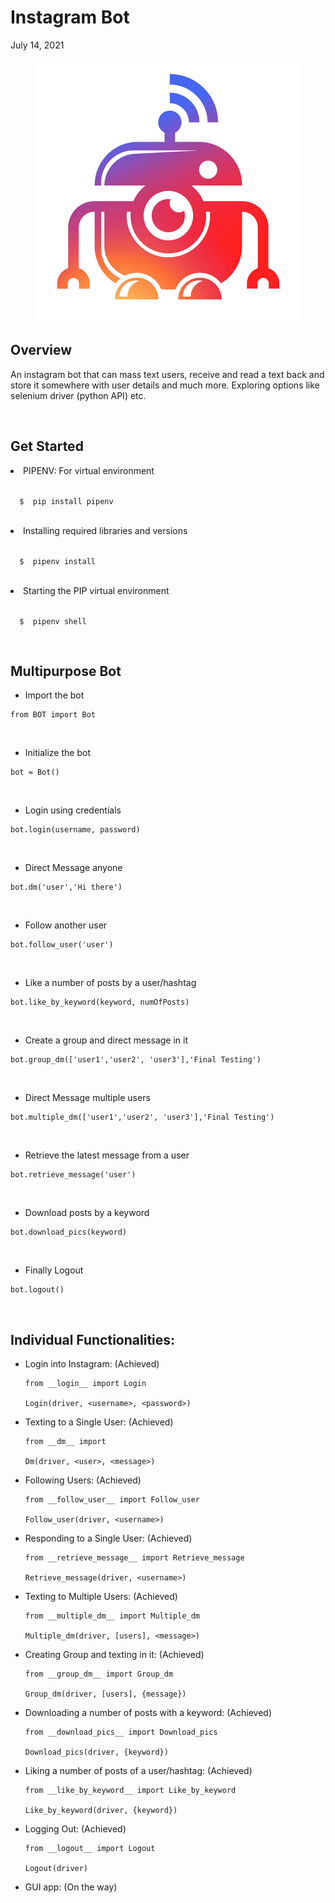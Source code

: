 # Instagram Bot
July 14, 2021

<p align="center">
  <img src="InstagramBot.jpg" />
</p>

## Overview
An instagram bot that can mass text users, receive and read a text back and store it somewhere with user details and much more. Exploring options like selenium driver (python API) etc.

<br>

## Get Started
<li> PIPENV: For virtual environment </li>
<p><code>
  $  pip install pipenv
</code></p>
<br>
<li> Installing required libraries and versions </li>
<p><code>
  $  pipenv install
</code></p>
<br>
<li> Starting the PIP virtual environment </li>
<p><code>
  $  pipenv shell
</code></p>
<br>

## Multipurpose Bot

* Import the bot
```
from BOT import Bot
```

<br>

* Initialize the bot
```
bot = Bot()
```

<br>

* Login using credentials 
```
bot.login(username, password)
```

<br>

* Direct Message anyone
```
bot.dm('user','Hi there')
```

<br>

* Follow another user
```
bot.follow_user('user')
```

<br>

* Like a number of posts by a user/hashtag
```
bot.like_by_keyword(keyword, numOfPosts)
```

<br>

* Create a group and direct message in it
```
bot.group_dm(['user1','user2', 'user3'],'Final Testing')
```

<br>

* Direct Message multiple users
```
bot.multiple_dm(['user1','user2', 'user3'],'Final Testing')
```

<br>

* Retrieve the latest message from a user
```
bot.retrieve_message('user')
```

<br>

* Download posts by a keyword
```
bot.download_pics(keyword)
```

<br>

* Finally Logout
```
bot.logout()
```

<br>

## Individual Functionalities:
<ul>
  <li> Login into Instagram: (Achieved)
    
```
from __login__ import Login

Login(driver, <username>, <password>)
```


  </li>
  <li> Texting to a Single User: (Achieved) 

```
from __dm__ import 

Dm(driver, <user>, <message>)
```

  </li>
  <li> Following Users: (Achieved) 

```
from __follow_user__ import Follow_user

Follow_user(driver, <username>)
```  
  </li>
  <li> Responding to a Single User: (Achieved) 

```
from __retrieve_message__ import Retrieve_message 

Retrieve_message(driver, <username>)
```  
  </li>
  <li> Texting to Multiple Users: (Achieved)

```
from __multiple_dm__ import Multiple_dm

Multiple_dm(driver, [users], <message>)
```  
  </li>
  <li> Creating Group and texting in it: (Achieved)

```
from __group_dm__ import Group_dm 

Group_dm(driver, [users], {message})
```  
  </li>
  <li> Downloading a number of posts with a keyword: (Achieved)

```
from __download_pics__ import Download_pics

Download_pics(driver, {keyword})
```
  </li>
  <li> Liking a number of posts of a user/hashtag: (Achieved)

```
from __like_by_keyword__ import Like_by_keyword

Like_by_keyword(driver, {keyword})
```
  </li>
  <li> Logging Out: (Achieved) 

```
from __logout__ import Logout

Logout(driver)
```
  </li>
  <li> GUI app: (On the way)</li>
</ul>
